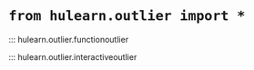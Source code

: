 # `from hulearn.outlier import *`

::: hulearn.outlier.functionoutlier

::: hulearn.outlier.interactiveoutlier
